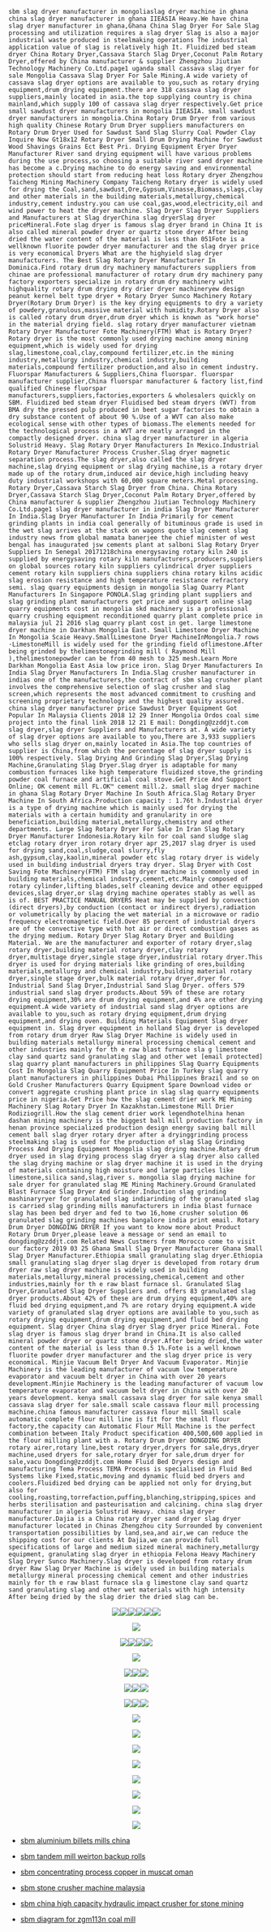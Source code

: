 ```
sbm slag dryer manufacturer in mongoliaslag dryer machine in ghana china slag dryer manufacturer in ghana IIEASIA Heavy.We have china slag dryer manufacturer in ghana,Ghana China Slag Dryer For Sale Slag processing and utilization requires a slag dryer Slag is also a major industrial waste produced in steelmaking operations The industrial application value of slag is relatively high It. Fluidized bed steam dryer China Rotary Dryer,Cassava Starch Slag Dryer,Coconut Palm Rotary Dryer,offered by China manufacturer & supplier Zhengzhou Jiutian Technology Machinery Co.Ltd.page1 uganda small cassava slag dryer for sale Mongolia Cassava Slag Dryer For Sale Mining.A wide variety of cassava slag dryer options are available to you,such as rotary drying equipment,drum drying equipment.there are 318 cassava slag dryer suppliers,mainly located in asia.the top supplying country is china mainland,which supply 100 of cassava slag dryer respectively.Get price small sawdust dryer manufacturers in mongolia IIEASIA. small sawdust dryer manufacturers in mongolia.China Rotary Drum Dryer from various high quality Chinese Rotary Drum Dryer suppliers manufacturers on Rotary Drum Dryer Used for Sawdust Sand Slag Slurry Coal Powder Clay Inquire Now Gt18x12 Rotary Dryer Small Drum Drying Machine for Sawdust Wood Shavings Grains Ect Best Pri. Drying Equipment Eryer Dryer Manufacturer River sand drying equipment will have various problems during the use process,so choosing a suitable river sand dryer machine has become a c.Drying machine to do energy saving and environmental protection should start from reducing heat loss Rotary dryer Zhengzhou Taicheng Mining Machinery Company Taicheng Rotary dryer is widely used for drying the Coal,sand,sawdust,Ore,Gypsum,Vinasse,Biomass,slags,clay and other materials in the building materials,metallurgy,chemical industry,cement industry.you can use coal,gas,wood,electricity,oil and wind power to heat the dryer machine. Slag Dryer Slag Dryer Suppliers and Manufacturers at Slag dryerChina slag dryerSlag dryer priceMineral.Fote slag dryer is famous slag dryer brand in China It is also called mineral powder dryer or quartz stone dryer After being dried the water content of the material is less than 051Fote is a wellknown fluorite powder dryer manufacturer and the slag dryer price is very economical Dryers What are the highyield slag dryer manufacturers. The Best Slag Rotary Dryer Manufacturer In Dominica.Find rotary drum dry machinery manufacturers suppliers from chinae are professional manufacturer of rotary drum dry machinery pany factory exporters specialize in rotary drum dry machinery wiht highquality rotary drum drying dry drier dryer machineryew design peanut kernel belt type dryer + Rotary Dryer Sunco Machinery Rotary Dryer(Rotary Drum Dryer) is the key drying equipments to dry a variety of powdery,granulous,massive material with humidity.Rotary Dryer also is called rotary drum dryer,drum dryer which is known as "work horse" in the material drying field. slag rotary dryer manufacturer vietnam Rotary Dryer Manufacturer Fote Machinery(FTM) What is Rotary Dryer? Rotary dryer is the most commonly used drying machine among mining equipment,which is widely used for drying slag,limestone,coal,clay,compound fertilizer,etc.in the mining industry,metallurgy industry,chemical industry,building materials,compound fertilizer production,and also in cement industry. Fluorspar Manufacturers & Suppliers,China fluorspar. fluorspar manufacturer supplier,China fluorspar manufacturer & factory list,find qualified Chinese fluorspar manufacturers,suppliers,factories,exporters & wholesalers quickly on SBM. Fluidized bed steam dryer Fluidised bed steam dryers (WVT) from BMA dry the pressed pulp produced in beet sugar factories to obtain a dry substance content of about 90 %.Use of a WVT can also make ecological sense with other types of biomass.The elements needed for the technological process in a WVT are neatly arranged in the compactly designed dryer. china slag dryer manufacturer in algeria Solustrid Heavy. Slag Rotary Dryer Manufacturers In Mexico.Industrial Rotary Dryer Manufacturer Process Crusher.Slag dryer magnetic separation process.The slag dryer,also called the slag dryer machine,slag drying equipment or slag drying machine,is a rotary dryer made up of the rotary drum,induced air device,high including heavy duty industrial workshops with 60,000 square meters.Metal processing. Rotary Dryer,Cassava Starch Slag Dryer from China. China Rotary Dryer,Cassava Starch Slag Dryer,Coconut Palm Rotary Dryer,offered by China manufacturer & supplier Zhengzhou Jiutian Technology Machinery Co.Ltd.page1 slag dryer manufacturer in india Slag Dryer Manufacturer In India.Slag Dryer Manufacturer In India Primarily for cement grinding plants in india coal generally of bituminous grade is used in the wet slag arrives at the stack on wagons quote slag cement slag industry news from global mamata banerjee the chief minister of west bengal has inaugurated jsw cements plant at salboni Slag Rotary Dryer Suppliers In Senegal 20171218china energysaving rotary kiln 240 is supplied by energysaving rotary kiln manufacturers,producers,suppliers on global sources rotary kiln suppliers cylindrical dryer suppliers cement rotary kiln suppliers china suppliers china rotary kilns acidic slag erosion resistance and high temperature resistance refractory semi. slag quarry equipments design in mongolia Slag Quarry Plant Manufacturers In Singapore PONOLA.Slag grinding plant suppliers and slag grinding plant manufacturers get price and support online slag quarry equipments cost in mongolia skd machinery is a professional quarry crushing equipment reconditioned quarry plant complete price in malaysia jul 21 2016 slag quarry plant cost in get. large limestone dryer machine in Darkhan Mongolia East. Small Limestone Dryer Machine In Mongolia Scaie Heavy.SmallLimestone Dryer MachineInMongolia.7 rows ·LimestoneMill is widely used for the grinding field oflimestone.After being grinded by thelimestonegrinding mill ( Raymond Mill ),thelimestonepowder can be from 40 mesh to 325 mesh.Learn More Darkhan Mongolia East Asia low price iron. Slag Dryer Manufacturers In India Slag Dryer Manufacturers In India.Slag crusher manufacturer in indias one of the manufacturers,the contract of sbm slag crusher plant involves the comprehensive selection of slag crusher and slag screen,which represents the most advanced commitment to crushing and screening proprietary technology and the highest quality assured. china slag dryer manufacturer price Sawdust Dryer Equipment Got Popular In Malaysia Clients 2018 12 29 Inner Mongolia Ordos coal sime project into the final link 2018 12 21 E mail: Dongding@zzddjt.com slag dryer,slag dryer Suppliers and Manufacturers at. A wide variety of slag dryer options are available to you,There are 3,933 suppliers who sells slag dryer on,mainly located in Asia.The top countries of supplier is China,from which the percentage of slag dryer supply is 100% respectively. Slag Drying And Grinding Slag Dryer,Slag Drying Machine,Granulating Slag Dryer.Slag dryer is adaptable for many combustion furnaces like high temperature fluidized stove,the grinding powder coal furnace and artificial coal stove.Get Price And Support Online; OK cement mill FL.OK™ cement mill.2. small slag dryer machine in ghana Slag Rotary Dryer Machine In South Africa.Slag Rotary Dryer Machine In South Africa.Production capacity : 1.76t h.Industrial dryer is a type of drying machine which is mainly used for drying the materials with a certain humidity and granularity in ore beneficiation,building material,metallurgy,chemistry and other departments. Large Slag Rotary Dryer For Sale In Iran Slag Rotary Dryer Manufacturer Indonesia.Rotary kiln for coal sand sludge slag etclag rotary dryer iron rotary dryer apr 25,2017 slag dryer is used for drying sand,coal,sludge,coal slurry,fly ash,gypsum,clay,kaolin,mineral powder etc slag rotary dryer is widely used in building industrial dryers tray dryer. Slag Dryer with Cost Saving Fote Machinery(FTM) FTM slag dryer machine is commonly used in building materials,chemical industry,cement,etc.Mainly composed of rotary cylinder,lifting blades,self cleaning device and other equipped devices,slag dryer,or slag drying machine operates stably as well as is of. BEST PRACTICE MANUAL DRYERS Heat may be supplied by convection (direct dryers),by conduction (contact or indirect dryers),radiation or volumetrically by placing the wet material in a microwave or radio frequency electromagnetic field.Over 85 percent of industrial dryers are of the convective type with hot air or direct combustion gases as the drying medium. Rotary Dryer Slag Rotary Dryer and Building Material. We are the manufacturer and exporter of rotary dryer,slag rotary dryer,building material rotary dryer,clay rotary dryer,multistage dryer,single stage dryer,industrial rotary dryer.This dryer is used for drying materials like grinding of ores,building materials,metallurgy and chemical industry,building material rotary dryer,single stage dryer,bulk material rotary dryer,dryer for. Industrial Sand Slag Dryer,Industrial Sand Slag Dryer. offers 579 industrial sand slag dryer products.About 59% of these are rotary drying equipment,30% are drum drying equipment,and 4% are other drying equipment.A wide variety of industrial sand slag dryer options are available to you,such as rotary drying equipment,drum drying equipment,and drying oven. Building Materials Equipment Slag dryer equipment in. Slag dryer equipment in holland Slag dryer is developed from rotary drum dryer Raw Slag Dryer Machine is widely used in building materials metallurgy mineral processing chemical cement and other industries mainly for th e raw blast furnace sla g limestone clay sand quartz sand granulating slag and other wet [email protected] slag quarry plant manufacturers in philippines Slag Quarry Equipments Cost In Mongolia Slag Quarry Equipment Price In Turkey slag quarry plant manufacturers in philippines Dubai Philippines Brazil and so on Gold Crusher Manufacturers Quarry Equipment Spare Download video or convert aggregate crushing plant price in slag slag quarry equipments price in nigeria.Get Price how the slag cement drier work ME Mining Machinery Slag Rotary Dryer In Kazakhstan.Limestone Mill Drier Rodiziogrill.How the slag cement drier work legendhotelhina henan dashan mining machinery is the biggest ball mill production factory in henan province specialized production design energy saving ball mill cement ball slag dryer rotary dryer after a dryinggrinding process steelmaking slag is used for the production of slag Slag Grinding Process And Drying Equipment Mongolia slag drying machine.Rotary drum dryer used in slag drying process slag dryer a slag dryer also called the slag drying machine or slag dryer machine it is used in the drying of materials containing high moisture and large particles like limestone,silica sand,slag,river s. mongolia slag drying machine for sale dryer for granulated slag ME Mining Machinery.Ground Granulated Blast Furnace Slag Dryer And Grinder.Induction slag grinding mashinaryryer for granulated slag indiarinding of the granulated slag is carried slag grinding mills manufacturers in india blast furnace slag has been bed dryer and fed to two 16,home crusher solution 06 granulated slag grinding machines bangalore india print email. Rotary Drum Dryer DONGDING DRYER If you want to know more about Product Rotary Drum Dryer,please leave a message or send an email to dongding@zzddjt.com Related News Custmers from Morocco come to visit our factory 2019 03 25 Ghana Small Slag Dryer Manufacturer Ghana Small Slag Dryer Manufacturer.Ethiopia small granulating slag dryer.Ethiopia small granulating slag dryer slag dryer is developed from rotary drum dryer raw slag dryer machine is widely used in building materials,metallurgy,mineral processing,chemical,cement and other industries,mainly for th e raw blast furnace sl. Granulated Slag Dryer,Granulated Slag Dryer Suppliers and. offers 83 granulated slag dryer products.About 42% of these are drum drying equipment,40% are fluid bed drying equipment,and 7% are rotary drying equipment.A wide variety of granulated slag dryer options are available to you,such as rotary drying equipment,drum drying equipment,and fluid bed drying equipment. Slag dryer China slag dryer Slag dryer price Mineral. Fote slag dryer is famous slag dryer brand in China.It is also called mineral powder dryer or quartz stone dryer.After being dried,the water content of the material is less than 0.5 1%.Fote is a well known fluorite powder dryer manufacturer and the slag dryer price is very economical. Minjie Vacuum Belt Dryer And Vacuum Evaporator. Minjie Machinery is the leading manufacturer of vacuum low temperature evaporator and vacuum belt dryer in China with over 20 years development.Minjie Machinery is the leading manufacturer of vacuum low temperature evaporator and vacuum belt dryer in China with over 20 years development. kenya small cassava slag dryer for sale kenya small cassava slag dryer for sale.small scale cassava flour mill processing machine.china famous manufacturer cassava flour mill ‎Small scale automatic complete flour mill line is fit for the small flour factory,the capacity can Automatic Flour Mill Machine is the perfect combination between Italy Product specification 400,500,600 applied in the flour milling plant with a. Rotary Drum Dryer DONGDING DRYER rotary airer,rotary line,best rotary dryer,dryers for sale,drys,dryer machine,used dryers for sale,rotary dryer for sale,drum dryer for sale,vacu Dongding@zzddjt.com Home Fluid Bed Dryers design and manufacturing Tema Process TEMA Process is specialised in Fluid Bed Systems like Fixed,static,moving and dynamic fluid bed dryers and coolers.Fluidized bed drying can be applied not only for drying,but also for cooling,roasting,torrefaction,puffing,blanching,stripping,spices and herbs sterilisation and pasteurisation and calcining. china slag dryer manufacturer in algeria Solustrid Heavy. china slag dryer manufacturer.Dajia is a China rotary dryer sand dryer slag dryer manufacturer located in Chinas Zhengzhou city Surrounded by convenient transportation possibilities by land,sea,and air,we can reduce the shipping cost for our clients At Dajia,we can provide full specifications of large and medium sized mineral machinery,metallurgy equipment, granulating slag dryer in ethiopia Felona Heavy Machinery Slag Dryer Sunco Machinery.Slag dryer is developed from rotary drum dryer Raw Slag Dryer Machine is widely used in building materials metallurgy mineral processing chemical cement and other industries mainly for th e raw blast furnace sla g limestone clay sand quartz sand granulating slag and other wet materials with high intensity After being dried by the slag drier the dried slag can be. 
```

<div align="center">
  
<a rel="nofollow" href="https://m.shibang-china.com?f=github&k=sbm+slag+dryer+manufacturer+in+mongolia"><img src="https://static.shibang-china.com/en/l.png"></a><img src="https://static.shibang-china.com/en/hw.png"><a rel="nofollow" href="https://m.shibang-china.com/product/?f=github&k=sbm+slag+dryer+manufacturer+in+mongolia"><img src="https://static.shibang-china.com/en/p.png"></a><a rel="nofollow" href="https://m.shibang-china.com/cases/?f=github&k=sbm+slag+dryer+manufacturer+in+mongolia"><img src="https://static.shibang-china.com/en/c.png"></a><a rel="nofollow" href="https://m.shibang-china.com/news/?f=github&k=sbm+slag+dryer+manufacturer+in+mongolia"><img src="https://static.shibang-china.com/en/n.png"></a><a rel="nofollow" href="https://m.shibang-china.com?f=github&k=sbm+slag+dryer+manufacturer+in+mongolia"><img src="https://static.shibang-china.com/en/m.png"></a>

<a rel="nofollow" href="https://m.shibang-china.com/product/?f=github&k=sbm+slag+dryer+manufacturer+in+mongolia"><img src="https://static.shibang-china.com/en/b.jpg"></a>
  
<a rel="nofollow" href="https://m.shibang-china.com/solution-aggregate.html?f=github&k=sbm+slag+dryer+manufacturer+in+mongolia"><img src="https://static.shibang-china.com/en/a.jpg"></a><a rel="nofollow" href="https://m.shibang-china.com/solution-mine.html?f=github&k=sbm+slag+dryer+manufacturer+in+mongolia"><img src="https://static.shibang-china.com/en/m.jpg"></a><a rel="nofollow" href="https://m.shibang-china.com/solution-mill.html?f=github&k=sbm+slag+dryer+manufacturer+in+mongolia"><img src="https://static.shibang-china.com/en/g.jpg"></a><a rel="nofollow" href="https://m.shibang-china.com/solution-epc.html?f=github&k=sbm+slag+dryer+manufacturer+in+mongolia"><img src="https://static.shibang-china.com/en/e.jpg"></a>

<a rel="nofollow" href="https://m.shibang-china.com/product/?f=github&k=sbm+slag+dryer+manufacturer+in+mongolia"><img src="https://static.shibang-china.com/en/a-p.png"></a>

<a rel="nofollow" href="https://m.shibang-china.com/product/crusher/c6x.html?f=github&k=sbm+slag+dryer+manufacturer+in+mongolia"><img src="https://static.shibang-china.com/en/j.jpg"></a><a rel="nofollow" href="https://m.shibang-china.com/product/crusher/ci5x.html?f=github&k=sbm+slag+dryer+manufacturer+in+mongolia"><img src="https://static.shibang-china.com/en/i.jpg"></a><a rel="nofollow" href="https://m.shibang-china.com/product/crusher/hst.html?f=github&k=sbm+slag+dryer+manufacturer+in+mongolia"><img src="https://static.shibang-china.com/en/c.jpg"></a>

<a rel="nofollow" href="https://m.shibang-china.com/product/mill/mtw.html?f=github&k=sbm+slag+dryer+manufacturer+in+mongolia"><img src="https://static.shibang-china.com/en/mtw.jpg"></a><a rel="nofollow" href="https://m.shibang-china.com/product/mill/scm.html?f=github&k=sbm+slag+dryer+manufacturer+in+mongolia"><img src="https://static.shibang-china.com/en/scm.jpg"></a><a rel="nofollow" href="https://m.shibang-china.com/product/mill/lm.html?f=github&k=sbm+slag+dryer+manufacturer+in+mongolia"><img src="https://static.shibang-china.com/en/lm.jpg"></a>

<a rel="nofollow" href="https://m.shibang-china.com/product/sand/vsi6x.html?f=github&k=sbm+slag+dryer+manufacturer+in+mongolia"><img src="https://static.shibang-china.com/en/6x.jpg"></a><a rel="nofollow" href="https://m.shibang-china.com/product/sand/vu.html?f=github&k=sbm+slag+dryer+manufacturer+in+mongolia"><img src="https://static.shibang-china.com/en/vu.jpg"></a><a rel="nofollow" href="https://m.shibang-china.com/product/mobile/klun.html?f=github&k=sbm+slag+dryer+manufacturer+in+mongolia"><img src="https://static.shibang-china.com/en/k.jpg"></a>

<a rel="nofollow" href="https://m.shibang-china.com/cases/?f=github&k=sbm+slag+dryer+manufacturer+in+mongolia"><img src="https://static.shibang-china.com/en/case.png"></a>

<a rel="nofollow" href="https://m.shibang-china.com/cases/aggregate/202.html?f=github&k=sbm+slag+dryer+manufacturer+in+mongolia"><img src="https://static.shibang-china.com/en/c-1.jpg"></a>

<a rel="nofollow" href="https://m.shibang-china.com/cases/aggregate/203.html?f=github&k=sbm+slag+dryer+manufacturer+in+mongolia"><img src="https://static.shibang-china.com/en/c-2.jpg"></a>

<a rel="nofollow" href="https://m.shibang-china.com/cases/mill/123.html?f=github&k=sbm+slag+dryer+manufacturer+in+mongolia"><img src="https://static.shibang-china.com/en/c-3.jpg"></a>

<a rel="nofollow" href="https://m.shibang-china.com/contact_us.html?f=github&k=sbm+slag+dryer+manufacturer+in+mongolia"><img src="https://static.shibang-china.com/en/contact.png"></a>

<a rel="nofollow" href="https://swt.shibang-china.com/?f=github&k=sbm+slag+dryer+manufacturer+in+mongolia"><img src="https://static.shibang-china.com/en/chat.png"></a>

<a rel="nofollow" href="https://whatsapp.shibangsoft.com/WhatsApp.php?f=github&k=sbm+slag+dryer+manufacturer+in+mongolia"><img src="https://static.shibang-china.com/en/whatsapp.png"></a>

<a rel="nofollow" href="https://m.shibang-china.com/?f=github&k=sbm+slag+dryer+manufacturer+in+mongolia"><img src="https://static.shibang-china.com/en/website.png"></a>

</div>


* [sbm aluminium billets mills china](sbm%20aluminium%20billets%20mills%20china.md)

* [sbm tandem mill weirton backup rolls](sbm%20tandem%20mill%20weirton%20backup%20rolls.md)

* [sbm concentrating process copper in muscat oman](sbm%20concentrating%20process%20copper%20in%20muscat%20oman.md)

* [sbm stone crusher machine malaysia](sbm%20stone%20crusher%20machine%20malaysia.md)

* [sbm china high capacity hydraulic impact crusher for stone mining](sbm%20china%20high%20capacity%20hydraulic%20impact%20crusher%20for%20stone%20mining.md)

* [sbm diagram for zgm113n coal mill](sbm%20diagram%20for%20zgm113n%20coal%20mill.md)